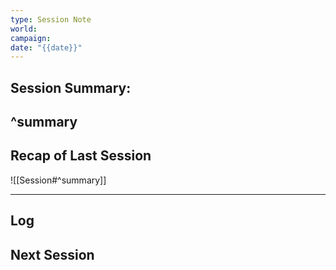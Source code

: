 ```yaml
---
type: Session Note
world: 
campaign: 
date: "{{date}}"
---
```

## Session Summary:

^summary
---

## Recap of Last Session

![[Session#^summary]]

---

## Log

## Next Session
